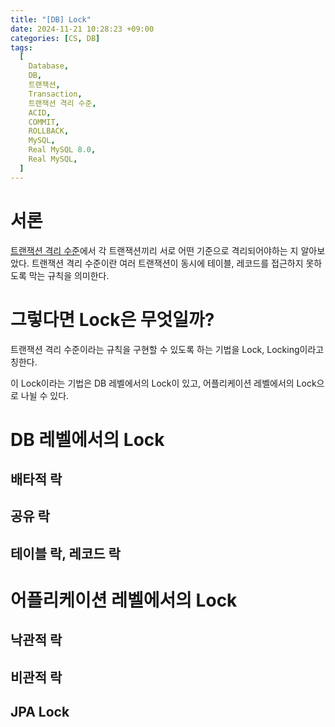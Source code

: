 ```yaml
---
title: "[DB] Lock"
date: 2024-11-21 10:28:23 +09:00
categories: [CS, DB]
tags:
  [
    Database,
    DB,
    트랜잭션,
    Transaction,
    트랜잭션 격리 수준,
    ACID,
    COMMIT,
    ROLLBACK,
    MySQL,
    Real MySQL 8.0,
    Real MySQL,
  ]
---
```


# 서론

[트랜잭션 격리 수준](https://longnh214.github.io/posts/%ED%8A%B8%EB%9E%9C%EC%9E%AD%EC%85%98-%EA%B2%A9%EB%A6%AC-%EC%88%98%EC%A4%80/)에서 각 트랜잭션끼리 서로 어떤 기준으로 격리되어야하는 지 알아보았다.  트랜잭션 격리 수준이란 여러 트랜잭션이 동시에 테이블, 레코드를 접근하지 못하도록 막는 규칙을 의미한다.

# 그렇다면 Lock은 무엇일까?

트랜잭션 격리 수준이라는 규칙을 구현할 수 있도록 하는 기법을 Lock, Locking이라고 칭한다.

이 Lock이라는 기법은 DB 레벨에서의 Lock이 있고, 어플리케이션 레벨에서의 Lock으로 나뉠 수 있다.

# DB 레벨에서의 Lock

## 배타적 락

## 공유 락

## 테이블 락, 레코드 락

# 어플리케이션 레벨에서의 Lock

## 낙관적 락

## 비관적 락

## JPA Lock